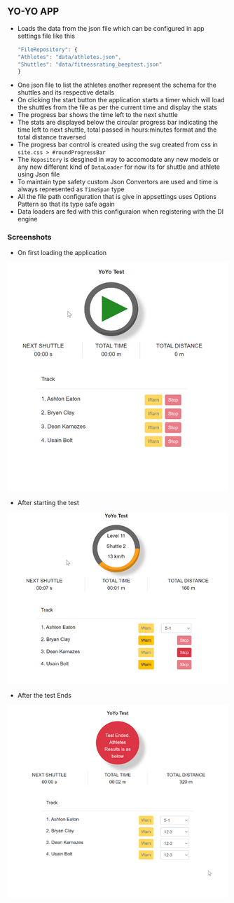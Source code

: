 ## YO-YO APP

- Loads the data from the json file which can be configured in app settings file like this
    ```js
    "FileRepository": {
    "Athletes": "data/athletes.json",
    "Shuttles": "data/fitnessrating_beeptest.json"
    }
    ```
- One json file to list the athletes another represent the schema for the shuttles and its respective details
- On clicking the start button the application starts a timer which will load the shuttles from the file as per the current time and display the stats
- The progress bar shows the time left to the next shuttle
- The stats are displayed below the circular progress bar indicating the time left to next shuttle, total passed in  hours:minutes format and the total distance traversed
- The progress bar control is created using the svg created from css in `site.css > #roundProgressBar`
- The `Repository` is desgined in way to accomodate any new models or any new different kind of `DataLoader` for now its for shuttle and athlete using Json file
- To maintain type safety custom Json Convertors are used and time is always represented as `TimeSpan` type
- All the file path configuration that is give in appsettings uses Options Pattern so that its type safe again
- Data loaders are fed with this configuraion when registering with the DI engine 

### Screenshots

- On first loading the application
 
![App after Starting Test](img/app1.png)

- After starting the test

![App after Starting Test](img/app.png)

- After the test Ends
  
![App after Ending Test](img/app2.png)